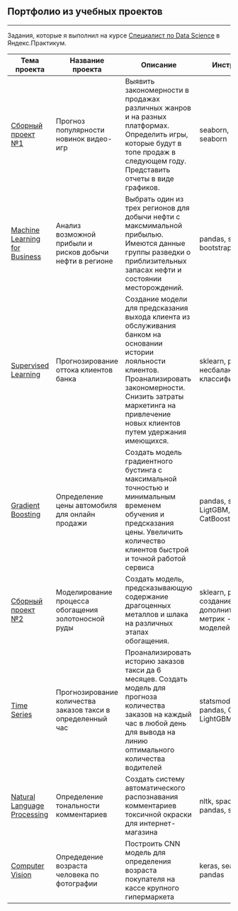 
## Портфолио из учебных проектов  
***
Задания, которые я выполнил на курсе [Специалист по Data Science](https://praktikum.yandex.ru/data-scientist/) в Яндекс.Практикум.  

| Тема проекта | Название проекта | Описание | Инструменты |
| --- | --- | --- | --- |  
| [Сборный проект №1](https://github.com/cptcroissant/yandex_praktikum_projects/tree/master/Quarterly%20project%20%231) | Прогноз популярности новинок видео-игр | Выявить закономерности в продажах различных жанров и на разных платформах. Определить игры, которые будут в топе продаж в следующем году. Представить отчеты в виде графиков. | seaborn, plotly, scipy, seaborn | 
| [Machine Learning for Business](https://github.com/cptcroissant/yandex_praktikum_projects/tree/master/Machine%20Learning%20for%20Business) | Анализ возможной прибыли и рисков добычи нефти в регионе | Выбрать один из трех регионов для добычи нефти с максмимальной прибылью. Имеются данные группы разведки о приблизительных запасах нефти и состоянии месторождений. | pandas, seaborn, bootstrap | 
| [Supervised Learning](https://github.com/cptcroissant/yandex_praktikum_projects/tree/master/Supervised%20learning) | Прогнозирование оттока клиентов банка | Создание модели для предсказания выхода клиента из обслуживания банком на основании истории лояльности клиентов. Проанализировать закономерности. Снизить затраты маркетинга на привлечение новых клиентов путем удержания имеющихся. | sklearn, pandas, несбалансированные классификации |
| [Gradient Boosting](https://github.com/cptcroissant/yandex_praktikum_projects/tree/master/Gradient%20Boosting) | Определение цены автомобиля для онлайн продажи | Создать модель градиентного бустинга с максимальной точностью и минимальным временем обучения и предсказания цены. Увеличить количество клиентов быстрой и точной работой сервиса | pandas, sklearn, LigtGBM, XGBoost, CatBoost |  
| [Сборный проект №2](https://github.com/cptcroissant/yandex_praktikum_projects/tree/master/Quarterly%20project%20%232) | Моделирование процесса обогащения золотоносной руды | Создать модель, предсказывающую содержание драгоценных металлов и шлака на различных этапах обогащения. | sklearn, pandas, создание дополнительных метрик - скоринга моделей | 
| [Time Series](https://github.com/cptcroissant/yandex_praktikum_projects/tree/master/Time%20Series) | Прогнозирование количества заказов такси в определенный час | Проанализировать историю заказов такси да 6 месяцев. Создать модель для прогноза количества заказов на каждый час в любой день для вывода на линию оптимального количества водителей | statsmodels, sklearn, pandas, CatBoost, LightGBM, hyperopt |  
| [Natural Language Processing](https://github.com/cptcroissant/yandex_praktikum_projects/tree/master/NLP) | Определение тональности комментариев | Создать систему автоматического распознавания комментариев токсичной окраски для интернет-магазина | nltk, spacy, BERT, pandas, sklearn | 
| [Computer Vision](https://github.com/cptcroissant/yandex_praktikum_projects/tree/master/Computer%20Vision) | Опредедение возраста человека по фотографии | Построить CNN модель для определения возраста покупателя на кассе крупного гипермаркета | keras, seaborn, pandas |

